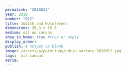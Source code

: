 ```yaml
---
permalink: "2018012"
year: 2018
number: "012"
title: Judith and Holofernes
dimensions: 20,3 x 15,3
medium: oil on canvas
show_in_home: true #true or empty
display_order: 
publish: # notyet or blank
image: /assets/p/paintings/adria-sartore-2018012.jpg
tags:  oil canvas
serie:
---
```

